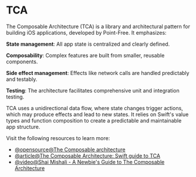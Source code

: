 # TCA

The Composable Architecture (TCA) is a library and architectural pattern for building iOS applications, developed by Point-Free. It emphasizes:

**State management**: All app state is centralized and clearly defined.

**Composability**: Complex features are built from smaller, reusable components.

**Side effect management**: Effects like network calls are handled predictably and testably.

**Testing**: The architecture facilitates comprehensive unit and integration testing.

TCA uses a unidirectional data flow, where state changes trigger actions, which may produce effects and lead to new states. It relies on Swift's value types and function composition to create a predictable and maintainable app structure.

Visit the following resources to learn more:

- [@opensource@The Composable architecture](https://github.com/pointfreeco/swift-composable-architecture)
- [@article@The Composable Architecture: Swift guide to TCA](https://medium.com/@dmitrylupich/the-composable-architecture-swift-guide-to-tca-c3bf9b2e86ef)
- [@video@Shai Mishali - A Newbie's Guide to The Composable Architecture](https://www.youtube.com/watch?v=XWZmgbylTpc)
